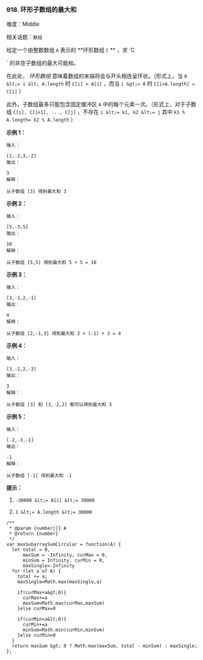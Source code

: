 ### 918. 环形子数组的最大和

难度：Middle

相关话题：`数组`

给定一个由整数数组  `A` 表示的 **环形数组  `C` ** ，求  `C

` 的非空子数组的最大可能和。



在此处， *环形数组* 意味着数组的末端将会与开头相连呈环状。（形式上，当 `0 &lt;= i &lt; A.length` 时 `C[i] = A[i]` ，而当 `i &gt;= 0` 时 `C[i+A.length] = C[i]` ）



此外，子数组最多只能包含固定缓冲区  `A` 中的每个元素一次。（形式上，对于子数组 `C[i], C[i+1], ..., C[j]` ，不存在 `i &lt;= k1, k2 &lt;= j` 其中 `k1 % A.length= k2 % A.length` ）







 **示例 1：** 





```
输入：

[1,-2,3,-2]
输出：

3
解释：

从子数组 [3] 得到最大和 3

```

 **示例 2：** 





```
输入：

[5,-3,5]
输出：

10
解释：

从子数组 [5,5] 得到最大和 5 + 5 = 10

```

 **示例 3：** 





```
输入：

[3,-1,2,-1]
输出：

4
解释：

从子数组 [2,-1,3] 得到最大和 2 + (-1) + 3 = 4

```

 **示例 4：** 





```
输入：

[3,-2,2,-3]
输出：

3
解释：

从子数组 [3] 和 [3,-2,2] 都可以得到最大和 3

```

 **示例 5：** 





```
输入：

[-2,-3,-1]
输出：

-1
解释：

从子数组 [-1] 得到最大和 -1

```





 **提示：** 





1.  `-30000 &lt;= A[i] &lt;= 30000` 

2.  `1 &lt;= A.length &lt;= 30000` 






```
/**
 * @param {number[]} A
 * @return {number}
 */
var maxSubarraySumCircular = function(A) {
  let total = 0, 
      maxSum = -Infinity, curMax = 0, 
      minSum = Infinity, curMin = 0,
      maxSingle=-Infinity
  for (let a of A) {
    total += a;
    maxSingle=Math.max(maxSingle,a)
    
    if(curMax+a&gt;0){
      curMax+=a
      maxSum=Math.max(curMax,maxSum)
    }else curMax=0

    if(curMin+a&lt;0){
      curMin+=a
      minSum=Math.min(curMin,minSum)
    }else curMin=0   
  }
  return maxSum &gt; 0 ? Math.max(maxSum, total - minSum) : maxSingle;
};



```
